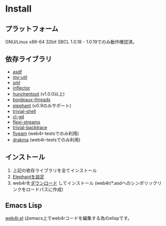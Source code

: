 Install
========

プラットフォーム
--------------------
GNU/Linux x86-64 32bit SBCL 1.0.18 - 1.0.19でのみ動作確認済。

依存ライブラリ
---------------------
- [asdf](http://www.cliki.net/asdf)
- [my-util](http://github.com/tomoyuki28jp/my-util/tree/master)
- [sml](http://github.com/tomoyuki28jp/sml/tree/master)
- [inflector](http://github.com/tomoyuki28jp/inflector/tree/master)
- [hunchentoot](http://www.weitz.de/hunchentoot/) (v1.0.0以上)
- [bordeaux-threads](http://common-lisp.net/project/bordeaux-threads/)
- [elephant](http://common-lisp.net/project/elephant/) (v0.9のみサポート)
- [trivial-shell](http://common-lisp.net/project/trivial-shell/)
- [cl-gd](http://weitz.de/cl-gd/)
- [flexi-streams](http://www.weitz.de/flexi-streams/)
- [trivial-backtrace](http://common-lisp.net/project/trivial-backtrace/)
- [fiveam](http://common-lisp.net/project/bese/FiveAM.html) (web4r-testsでのみ利用)
- [drakma](http://weitz.de/drakma/) (web4r-testsでのみ利用)

インストール
------------
1. 上記の依存ライブラリを全てインストール
2. [Elephantを設定](http://common-lisp.net/project/elephant/doc/elephant.html#Getting-Started)
3. web4rを[ダウンロード](http://web4r.org/en/download) してインストール
   (web4r/*.asdへのシンボリックリンクをロードパスに作成)

Emacs Lisp
----------------
[web4r.el](http://github.com/tomoyuki28jp/web4r-el)
はemacs上でweb4rコードを編集する為のelispです。
